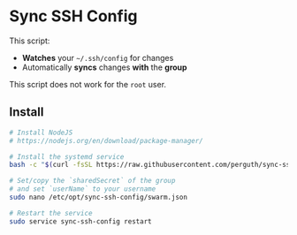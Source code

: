 # Sync SSH Config

This script:

- **Watches** your `~/.ssh/config` for changes
- Automatically **syncs** changes **with** the **group**

This script does not work for the `root` user.

## Install

```bash
# Install NodeJS
# https://nodejs.org/en/download/package-manager/

# Install the systemd service
bash -c "$(curl -fsSL https://raw.githubusercontent.com/perguth/sync-ssh-config/master/setup.sh)"

# Set/copy the `sharedSecret` of the group
# and set `userName` to your username
sudo nano /etc/opt/sync-ssh-config/swarm.json

# Restart the service
sudo service sync-ssh-config restart
```
